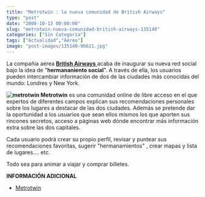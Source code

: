 ```yaml
---
title: "Metrotwin : la nueva comunidad de British Airways"
type: "post"
date: "2008-10-13 00:00:00"
slug: "metrotwin-nueva-comunidad-british-airways-135140"
categories: ["Sin Categoría"]
tags: ["Actualidad","Aéreo"]
image: "post-images/135140-96611.jpg"
---
```


La compañia aérea [**British Airways** ](http://www.britishairways.com/travel/home/public/es_es)acaba de inaugurar su nueva red social bajo la idea de "**hermananiento social**". A través de ella, los usuarios pueden intercambiar información de dos de las ciudades más conocidas del mundo: Londres y New York.

**![metrotwin](post-images/135140-96611.jpg "metrotwin") Metrotwin** es una comunidad online de libre acceso en el que expertos de diferentes campos explican sus recomendaciones personales sobre los lugares a destacar de las dos ciudades. Además se pretende dar la oportunidad a los usuarios que sean ellos mismos los que aporten sus rincones secretos, acceso a páginas web dónde encontrar más información extra sobre las dos capitales.

Cada usuario podrá crear su propio perfil, revisar y puntear sus recomendaciones favoritas, sugerir "hermanamientos" , crear mapas y lista de lugares.... etc.

Todo sea para animar a viajar y comprar billetes.

**INFORMACIÓN ADICIONAL**

- [Metrotwin](http://www.metrotwin.com/)